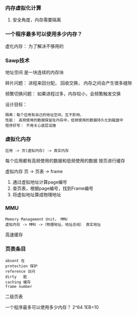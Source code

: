 ### 内存虚拟化计算

1. 安全角度，内存需要隔离



### 一个程序最多可以使用多少内存？


虚化内存：
为了解决不够用的


### Sawp技术

地址空间
是一块连续的内存块


碎片问题：
进程来回分配， 回收交换， 内存之间会产生很多缝隙

频繁切换问题：
    如果进程过多，内存较小，会频繁触发交换



设计目标：
    
    隔离：每个应用有自己的地址空间，互不影响、
    性能： 高频使用的数据保留在内存中，低频使用的数据持久化到磁盘中
    程序好写： 不用关心底层设施



### 虚拟化内存

    应用 -> 页(虚拟内存) -> 真实内存

每个应用都有高频使用的数据和低频使用的数据
按页进行缓存



虚拟内存
    页 -> 页表 -> frame

1. 通过虚拟地址计算page编号
2. 查页表，根据page编号，找到Frame编号
3. 将虚拟地址算成物理地址




### MMU 
    Memory Management Unit， MMU
    虚拟内存 -> MMU ->（物理地址，地址总线） 真实地址

高速缓存

### 页表条目
    
    absent 在
    protection 保护
    reference 访问
    dirty   脏
    caching 缓存
    frame number

二级页表
    
    


一个程序最多可以使用多少内存？
2^64
1EB=10